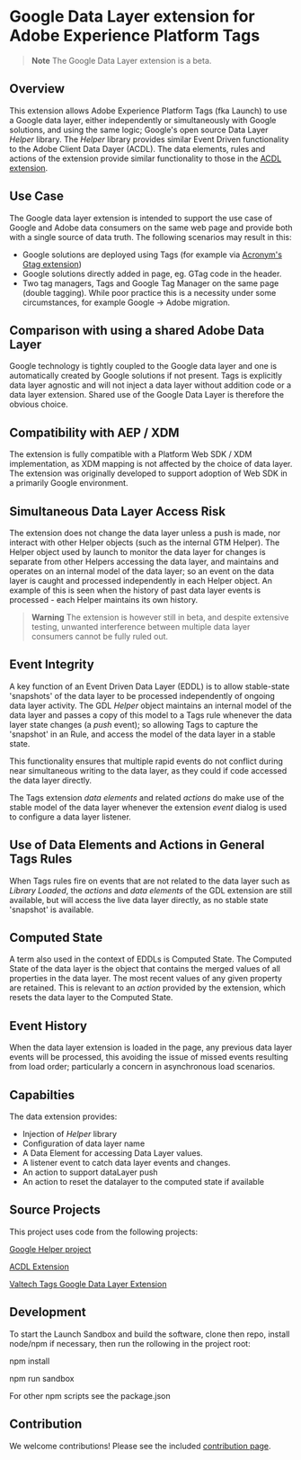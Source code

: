 # Google Data Layer extension for Adobe Experience Platform Tags

> **Note**
> The Google Data Layer extension is a beta.

## Overview

This extension allows Adobe Experience Platform Tags (fka Launch) to use a Google data layer, either independently or simultaneously with Google solutions, and using the same logic; Google's open source Data Layer _Helper_ library. The _Helper_ library provides similar Event Driven functionality to the Adobe Client Data Dayer (ACDL). The data elements, rules and actions of the extension provide similar functionality to those in the [ACDL extension](https://github.com/pitchmuc/acdl_extension).

## Use Case

The Google data layer extension is intended to support the use case of Google and Adobe data consumers on the same web page and provide both with a single source of data truth. The following scenarios may result in this:

- Google solutions are deployed using Tags (for example via [Acronym's Gtag extension](https://www.adobeexchange.com/experiencecloud.details.101437.google-global-site-tag-gtag.html))
- Google solutions directly added in page, eg. GTag code in the header.
- Two tag managers, Tags and Google Tag Manager on the same page (double tagging). While poor practice this is a necessity under some circumstances, for example Google -> Adobe migration.

## Comparison with using a shared Adobe Data Layer

Google technology is tightly coupled to the Google data layer and one is automatically created by Google solutions if not present. Tags is explicitly data layer agnostic and will not inject a data layer without addition code or a data layer extension. Shared use of the Google Data Layer is therefore the obvious choice.

## Compatibility with AEP / XDM

The extension is fully compatible with a Platform Web SDK / XDM implementation, as XDM mapping is not affected by the choice of data layer. The extension was originally developed to support adoption of Web SDK in a primarily Google environment.

## Simultaneous Data Layer Access Risk

The extension does not change the data layer unless a push is made, nor interact with other Helper objects (such as the internal GTM Helper). The Helper object used by launch to monitor the data layer for changes is separate from other Helpers accessing the data layer, and maintains and operates on an internal model of the data layer; so an event on the data layer is caught and processed independently in each Helper object. An example of this is seen when the history of past data layer events is processed - each Helper maintains its own history.

> **Warning**
> The extension is however still in beta, and despite extensive testing, unwanted interference between multiple data layer consumers cannot be fully ruled out.

## Event Integrity

A key function of an Event Driven Data Layer (EDDL) is to allow stable-state 'snapshots' of the data layer to be processed independently of ongoing data layer activity. The GDL _Helper_ object maintains an internal model of the data layer and passes a copy of this model to a Tags rule whenever the data layer state changes (a _push_ event); so allowing Tags to capture the 'snapshot' in an Rule, and access the model of the data layer in a stable state.

This functionality ensures that multiple rapid events do not conflict during near simultaneous writing to the data layer, as they could if code accessed the data layer directly.  

The Tags extension _data elements_ and related _actions_ do make use of the stable model of the data layer whenever the extension _event_ dialog is used to configure a data layer listener. 

## Use of Data Elements and Actions in General Tags Rules

When Tags rules fire on events that are not related to the data layer such as _Library Loaded_, the _actions_ and _data elements_ of the GDL extension are still available, but will access the live data layer directly, as no stable state 'snapshot' is available.  

## Computed State

A term also used in the context of EDDLs is Computed State.  The Computed State of the data layer is the object that contains the merged values of all properties in the data layer.  The most recent values of any given property are retained.  This is relevant to an _action_ provided by the extension, which resets the data layer to the Computed State.   

## Event History

When the data layer extension is loaded in the page, any previous data layer events will be processed, this avoiding the issue of missed events resulting from load order; particularly a concern in asynchronous load scenarios.

## Capabilties

The data extension provides:

- Injection of _Helper_ library
- Configuration of data layer name
- A Data Element for accessing Data Layer values.
- A listener event to catch data layer events and changes.
- An action to support dataLayer push
- An action to reset the datalayer to the computed state if available

## Source Projects

This project uses code from the following projects:

[Google Helper project](https://github.com/google/data-layer-helper)

[ACDL Extension](https://github.com/pitchmuc/acdl_extension)

[Valtech Tags Google Data Layer Extension](https://github.com/valtech-ch/aeptags-google-datalayer-extension)

## Development

To start the Launch Sandbox and build the software, clone then repo, install node/npm if necessary, then run the rollowing in the project root:

npm install

npm run sandbox

For other npm scripts see the package.json

## Contribution

We welcome contributions! Please see the included [contribution page](./CONTRIBUTING.md).
